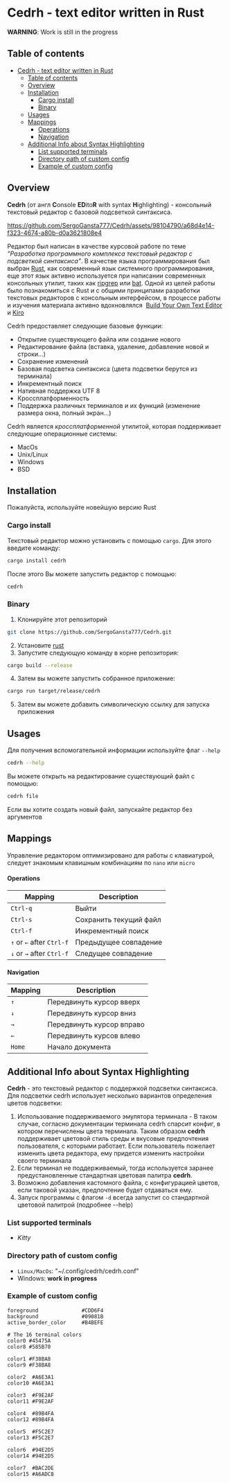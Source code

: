 # Cedrh - text editor written in Rust

**WARNING**: Work is still in the progress

## Table of contents

- [Cedrh - text editor written in Rust](#cedrh---text-editor-written-in-rust)
  - [Table of contents](#table-of-contents)
  - [Overview](#overview)
  - [Installation](#installation)
    - [Cargo install](#cargo-install)
    - [Binary](#binary)
  - [Usages](#usages)
  - [Mappings](#mappings)
      - [Operations](#operations)
      - [Navigation](#navigation)
  - [Additional Info about Syntax Highlighting](#additional-info-about-syntax-highlighting)
    - [List supported terminals](#list-supported-terminals)
    - [Directory path of custom config](#directory-path-of-custom-config)
    - [Example of custom config](#example-of-custom-config)

## Overview

**Cedrh** (от англ **C**onsole **ED**ito**R** with syntax **H**ighlighting) - консольный текстовый редактор с базовой подсветкой синтаксиса.

<https://github.com/SergoGansta777/Cedrh/assets/98104790/a68d4e14-f323-4674-a80b-d0a3621808e4>

Редактор был написан в качестве курсовой работе по теме _"Разработка программного комплекса текстовый редактор с подсветкой синтаксиса"_. В качестве языка программирования был выбран [Rust](https://www.rust-lang.org/), как современный язык системного программирования, еще этот язык активно используется при написании современных консольных утилит, таких как [ripgrep](https://github.com/BurntSushi/ripgrep) или [bat](https://github.com/sharkdp/bat). Одной из целей работы было познакомиться с Rust и с общими принципами разработки текстовых редакторов с консольным интерфейсом, в процессе работы и изучения материала активно вдохновлялся  [Build Your Own Text Editor](https://viewsourcecode.org/snaptoken/kilo/) и [Kiro](https://github.com/rhysd/kiro-editor/blob/master/README.md)

Cedrh предоставляет следующие базовые функции:

- Открытие существующего файла или создание нового
- Редактирование файла (вставка, удаление, добавление новой и строки…)
- Сохранение изменений
- Базовая подсветка синтаксиса (цвета подсветки берутся из терминала)
- Инкрементный поиск
- Нативная поддержка UTF 8
- Кроссплатформенность
- Поддержка различных терминалов и их функций (изменение размера окна, полный экран…)

Cedrh является _кроссплатформенной_ утилитой, которая поддерживает следующие операционные системы:

- MacOs
- Unix/Linux
- Windows
- BSD

## Installation

Пожалуйста, используйте новейшую версию Rust

### Cargo install

Текстовый редактор можно установить с помощью `cargo`. Для этого введите команду:

```zsh
cargo install cedrh
```

После этого Вы можете запустить редактор с помощью:

```zsh
cedrh
```

### Binary

1. Клонируйте этот репозиторий

```zsh
git clone https://github.com/SergoGansta777/Cedrh.git
```

2. Установите [rust](https://www.rust-lang.org/tools/install)
3. Запустите следующую команду в корне репозитория:

```zsh
cargo build --release
```

4. Затем вы можете запустить собранное приложение:

```zsh
cargo run target/release/cedrh
```

5. Затем вы можете добавить символическую ссылку для запуска приложения

## Usages

Для получения вспомогательной информации используйте флаг `--help`

```zsh
cedrh --help
```

Вы можете открыть на редактирование существующий файл с помощью:

```zsh
cedrh file
```

Если вы хотите создать новый файл, запускайте редактор без аргументов

## Mappings

Управление редактором оптимизировано для работы с клавиатурой, следует знакомым клавишным комбинациям по `nano` или `micro`

#### Operations

| Mapping                   | Description            |
| ------------------------- | ---------------------- |
| `Ctrl-q`                  | Выйти                  |
| `Ctrl-s`                  | Сохранить текущий файл |
| `Ctrl-f`                  | Инкрементный поиск     |
| `↑` or `←` after `Ctrl-f` | Предыдущее совпадение  |
| `↓` or `→` after `Ctrl-f` | Следущее совпадение    |

#### Navigation

| Mapping | Description               |
| ------- | ------------------------- |
| `↑`     | Передвинуть курсор вверх  |
| `↓`     | Передвинуть курсор вниз   |
| `→`     | Передвинуть курсор вправо |
| `←`     | Передвинуть курсов влево  |
| `Home`  | Начало документа          |

## Additional Info about Syntax Highlighting

**Cedrh** - это текстовый редактор с поддержкой подсветки синтаксиса. Для подсветки cedrh использует несколько вариантов определения цветов подсветки:

1. Использование поддерживаемого эмулятора терминала - В таком случае, согласно документации терминала cedrh спарсит конфиг, в котором перечислены цвета терминала. Таким образом **cedrh** поддерживает цветовой стиль среды и вкусовые предпочтения пользователя, с которыми работает. Если пользователь пожелает изменить цвета редактора, ему придется изменить настройки своего терминала
2. Если терминал не поддерживаемый, тогда используется заранее предустановленные стандартная цветовая палитра **cedrh**.
3. Возможно добавления кастомного файла, с конфигурацией цветов, если таковой указан, предпочтение будет отдаваться ему.
4. Запуск программы с флагом `-d` всегда запустит со стандартной цветовой палитрой (подробнее --help)

### List supported terminals

- _Kitty_

### Directory path of custom config

- `Linux/MacOs`: "~/.config/cedrh/cedrh.conf"
- Windows: **work in progress**

### Example of custom config

```
foreground              #CDD6F4
background              #09081B
active_border_color     #B4BEFE

# The 16 terminal colors
color0 #45475A
color8 #585B70

color1 #F38BA8
color9 #F38BA8

color2  #A6E3A1
color10 #A6E3A1

color3  #F9E2AF
color11 #F9E2AF

color4  #89B4FA
color12 #89B4FA

color5  #F5C2E7
color13 #F5C2E7

color6  #94E2D5
color14 #94E2D5

color7  #BAC2DE
color15 #A6ADC8
```

